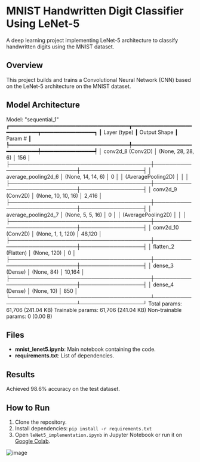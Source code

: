 # MNIST Handwritten Digit Classifier Using LeNet-5
A deep learning project implementing LeNet-5 architecture to classify handwritten digits using the MNIST dataset.

## Overview
This project builds and trains a Convolutional Neural Network (CNN) based on the LeNet-5 architecture on the MNIST dataset.

## Model Architecture
Model: "sequential_1"
┏━━━━━━━━━━━━━━━━━━━━━━━━━━━━━━━━━━━━━━┳━━━━━━━━━━━━━━━━━━━━━━━━━━━━━┳━━━━━━━━━━━━━━━━━┓
┃ Layer (type)                         ┃ Output Shape                ┃         Param # ┃
┡━━━━━━━━━━━━━━━━━━━━━━━━━━━━━━━━━━━━━━╇━━━━━━━━━━━━━━━━━━━━━━━━━━━━━╇━━━━━━━━━━━━━━━━━┩
│ conv2d_8 (Conv2D)                    │ (None, 28, 28, 6)           │             156 │
├──────────────────────────────────────┼─────────────────────────────┼─────────────────┤
│ average_pooling2d_6                  │ (None, 14, 14, 6)           │               0 │
│ (AveragePooling2D)                   │                             │                 │
├──────────────────────────────────────┼─────────────────────────────┼─────────────────┤
│ conv2d_9 (Conv2D)                    │ (None, 10, 10, 16)          │           2,416 │
├──────────────────────────────────────┼─────────────────────────────┼─────────────────┤
│ average_pooling2d_7                  │ (None, 5, 5, 16)            │               0 │
│ (AveragePooling2D)                   │                             │                 │
├──────────────────────────────────────┼─────────────────────────────┼─────────────────┤
│ conv2d_10 (Conv2D)                   │ (None, 1, 1, 120)           │          48,120 │
├──────────────────────────────────────┼─────────────────────────────┼─────────────────┤
│ flatten_2 (Flatten)                  │ (None, 120)                 │               0 │
├──────────────────────────────────────┼─────────────────────────────┼─────────────────┤
│ dense_3 (Dense)                      │ (None, 84)                  │          10,164 │
├──────────────────────────────────────┼─────────────────────────────┼─────────────────┤
│ dense_4 (Dense)                      │ (None, 10)                  │             850 │
└──────────────────────────────────────┴─────────────────────────────┴─────────────────┘
 Total params: 61,706 (241.04 KB)
 Trainable params: 61,706 (241.04 KB)
 Non-trainable params: 0 (0.00 B)
 
## Files
- **mnist_lenet5.ipynb**: Main notebook containing the code.
- **requirements.txt**: List of dependencies.

## Results
Achieved 98.6% accuracy on the test dataset.

## How to Run
1. Clone the repository.
2. Install dependencies: `pip install -r requirements.txt`
3. Open `leNet5_implementation.ipynb` in Jupyter Notebook or run it on [Google Colab](https://colab.research.google.com/drive/1EJNnzgvwAiCwQeJYG5-vywu1UGTMMunY?usp=sharing).

![image](https://github.com/user-attachments/assets/3fa05287-ff89-4e12-99c4-5caa3e2bc197)

